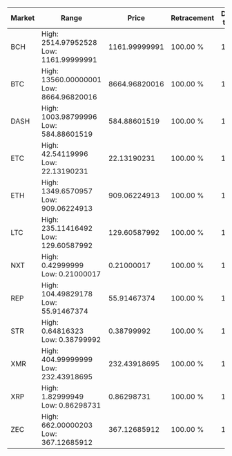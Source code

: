 | Market | Range | Price| Retracement | Doubles to 50% |
| --- | --- | --- | --- | --- |
| BCH | High: 2514.97952528<br />Low: 1161.99999991 | 1161.99999991 | 100.00 % | 1.58 |
| BTC | High: 13560.00000001<br />Low: 8664.96820016 | 8664.96820016 | 100.00 % | 1.28 |
| DASH | High: 1003.98799996<br />Low: 584.88601519 | 584.88601519 | 100.00 % | 1.36 |
| ETC | High: 42.54119996<br />Low: 22.13190231 | 22.13190231 | 100.00 % | 1.46 |
| ETH | High: 1349.6570957<br />Low: 909.06224913 | 909.06224913 | 100.00 % | 1.24 |
| LTC | High: 235.11416492<br />Low: 129.60587992 | 129.60587992 | 100.00 % | 1.41 |
| NXT | High: 0.42999999<br />Low: 0.21000017 | 0.21000017 | 100.00 % | 1.52 |
| REP | High: 104.49829178<br />Low: 55.91467374 | 55.91467374 | 100.00 % | 1.43 |
| STR | High: 0.64816323<br />Low: 0.38799992 | 0.38799992 | 100.00 % | 1.34 |
| XMR | High: 404.99999999<br />Low: 232.43918695 | 232.43918695 | 100.00 % | 1.37 |
| XRP | High: 1.82999949<br />Low: 0.86298731 | 0.86298731 | 100.00 % | 1.56 |
| ZEC | High: 662.00000203<br />Low: 367.12685912 | 367.12685912 | 100.00 % | 1.40 |
